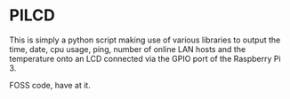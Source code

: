 # PILCD

This is simply a python script making use of various libraries 
to output the time, date, cpu usage, ping, number of online LAN hosts
and the temperature onto an LCD connected via the GPIO port of the
Raspberry Pi 3.

FOSS code, have at it.

